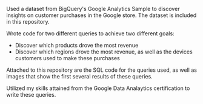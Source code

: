 Used a dataset from BigQuery's Google Analytics Sample to discover insights on customer purchases in the Google store.
The dataset is included in this repository.

Wrote code for two different queries to achieve two different goals:
 - Discover which products drove the most revenue
 - Discover which regions drove the most revenue, as well as the devices customers used to make these purchases

Attached to this repository are the SQL code for the queries used, as well as images that show the first several results of these queries.

Utilized my skills attained from the Google Data Analaytics certification to write these queries. 



